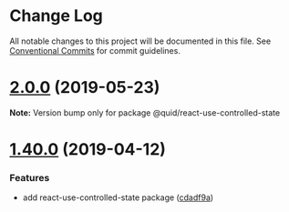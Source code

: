 # Change Log

All notable changes to this project will be documented in this file.
See [Conventional Commits](https://conventionalcommits.org) for commit guidelines.

# [2.0.0](https://github.com/quid/refraction/tree/master/packages/react-use-controlled-state/compare/v1.40.1...v2.0.0) (2019-05-23)

**Note:** Version bump only for package @quid/react-use-controlled-state





# [1.40.0](https://github.com/quid/refraction/tree/master/packages/react-use-controlled-state/compare/v1.39.3...v1.40.0) (2019-04-12)


### Features

* add react-use-controlled-state package ([cdadf9a](https://github.com/quid/refraction/tree/master/packages/react-use-controlled-state/commit/cdadf9a))
